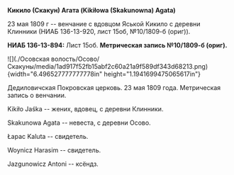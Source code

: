 **Кикило (Скакун) Агата (Kikiłowa (Skakunowna) Agata)**

23 мая 1809 г -- венчание с вдовцом Яськой Кикило с деревни Клинники
(НИАБ 136-13-920, лист 15об, №10/1809-б (ориг)).

**НИАБ 136-13-894:** Лист 15об. **Метрическая запись №10/1809-б
(ориг).**

![](./Осовская волость/Осово/Скакуны/media/1ad917f52fb15abf2c60a21a9f589df343d68213.png){width="6.496527777777778in"
height="1.1941699475065617in"}

Дедиловичская Покровская церковь. 23 мая 1809 года. Метрическая запись о
венчании.

Kikiło Jaśka -- жених, вдовец, с деревни Клинники.

Skakunowa Agata -- невеста, с деревни Осовo.

Łapac Kaluta -- свидетель.

Woynicz Harasim -- свидетель.

Jazgunowicz Antoni -- ксёндз.

